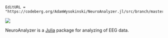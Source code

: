 ```@meta
EditURL = "https://codeberg.org/AdamWysokinski/NeuroAnalyzer.jl/src/branch/master/docs/src/index.md"
```

![](assets/neuroanalyzer.png)

NeuroAnalyzer is a [Julia](https://julialang.org) package for analyzing of EEG data.

